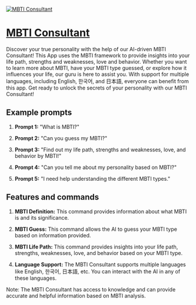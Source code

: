 [![MBTI Consultant](https://files.oaiusercontent.com/file-nBj3Stz5CzpbebWagpVQzdIi?se=2123-10-16T15%3A27%3A24Z&sp=r&sv=2021-08-06&sr=b&rscc=max-age%3D31536000%2C%20immutable&rscd=attachment%3B%20filename%3DMBTI_MASTER_typography.jpg&sig=VTVYGfqu48fkCtJRvJfLPVCsyORA/JlJyeuE046Sp4g%3D)](https://chat.openai.com/g/g-S79pp5BKn-mbti-consultant)

# [MBTI Consultant](https://chat.openai.com/g/g-S79pp5BKn-mbti-consultant)

Discover your true personality with the help of our AI-driven MBTI Consultant! This App uses the MBTI framework to provide insights into your life path, strengths and weaknesses, love and behavior. Whether you want to learn more about MBTI, have your MBTI type guessed, or explore how it influences your life, our guru is here to assist you. With support for multiple languages, including English, 한국어, and 日本語, everyone can benefit from this app. Get ready to unlock the secrets of your personality with our MBTI Consultant!

## Example prompts

1. **Prompt 1:** "What is MBTI?"

2. **Prompt 2:** "Can you guess my MBTI?"

3. **Prompt 3:** "Find out my life path, strengths and weaknesses, love, and behavior by MBTI!"

4. **Prompt 4:** "Can you tell me about my personality based on MBTI?"

5. **Prompt 5:** "I need help understanding the different MBTI types."

## Features and commands

1. **MBTI Definition:** This command provides information about what MBTI is and its significance.

2. **MBTI Guess:** This command allows the AI to guess your MBTI type based on information provided.

3. **MBTI Life Path:** This command provides insights into your life path, strengths, weaknesses, love, and behavior based on your MBTI type.

4. **Language Support:** The MBTI Consultant supports multiple languages like English, 한국어, 日本語, etc. You can interact with the AI in any of these languages.

Note: The MBTI Consultant has access to knowledge and can provide accurate and helpful information based on MBTI analysis.